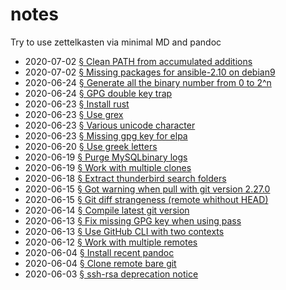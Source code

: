 # notes

Try to use zettelkasten via minimal MD and pandoc

[§2020-07-02T18:59:19Z]: /top/new/2020-07-02T18_59_19Z.md "§2020-07-02T18:59:19Z Clean PATH from accumulated additions"
[§2020-07-02T11:55:26Z]: /top/type/fix/2020-07-02-missing-packages-for-ansible210-on-debian9.md "§2020-07-02T11:55:26Z Missing packages for ansible-2.10 on debian9"
[§2020-06-24T19:38:38Z]: /top/type/oneliner/2020-06-24-generate-all-the-binary-number-from-0-to-2n.md "§2020-06-24T19:38:38Z Generate all the binary number from 0 to 2^n"
[§2020-06-24T12:32:39Z]: /top/type/fix/2020-06-24-gpg-double-key-trap.md "§2020-06-24T12:32:39Z GPG double key trap"
[§2020-06-23T13:51:47Z]: /top/type/howto/2020-06-23-install-rust.md "§2020-06-23T13:51:47Z Install rust"
[§2020-06-23T13:50:48Z]: /top/type/tool/2020-06-23-use-grex.md "§2020-06-23T13:50:48Z Use grex"
[§2020-06-23T11:02:50Z]: /top/type/reminder/2020-06-23-various-unicode-character.md "§2020-06-23T11:02:50Z Various unicode character"
[§2020-06-23T09:27:39Z]: /top/type/fix/2020-06-23-missing-gpg-key-for-elpa.md "§2020-06-23T09:27:39Z Missing gpg key for elpa"
[§2020-06-20T15:23:57Z]: /top/type/oneliner/2020-06-20-use-greek-letters.md "§2020-06-20T15:23:57Z Use greek letters"
[§2020-06-19T13:50:19Z]: /top/type/oneliner/2020-06-19-purge-mysqlbinary-logs.md "§2020-06-19T13:50:19Z Purge MySQLbinary logs"
[§2020-06-19T07:47:18Z]: /top/type/oneliner/2020-06-19-work-with-multiple-clones.md "§2020-06-19T07:47:18Z Work with multiple clones"
[§2020-06-18T08:51:11Z]: /top/type/journal/2020-06-18-extract-thunderbird-search-folders.md "§2020-06-18T08:51:11Z Extract thunderbird search folders"
[§2020-06-15T12:38:33Z]: /top/type/why/2020-06-15-got-warning-when-pull-with-git-version-2270.md "§2020-06-15T12:38:33Z Got warning when pull with git version 2.27.0"
[§2020-06-15T10:31:44Z]: /top/type/why/2020-06-15-git-diff-strangeness-remote-whithout-head.md "§2020-06-15T10:31:44Z Git diff strangeness (remote whithout HEAD)"
[§2020-06-14T17:57:08Z]: /top/type/howto/2020-06-14-compile-latest-git-version.md "§2020-06-14T17:57:08Z Compile latest git version"
[§2020-06-13T15:56:13Z]: /top/type/howto/2020-06-13-fix-missing-gpg-key-when-using-pass.md "§2020-06-13T15:56:13Z Fix missing GPG key when using pass"
[§2020-06-13T11:27:02Z]: /top/type/howto/2020-06-13-use-github-cli-with-two-contexts.md "§2020-06-13T11:27:02Z Use GitHub CLI with two contexts"
[§2020-06-12T11:11:38Z]: /top/type/howto/2020-06-12-work-with-multiple-remotes.md "§2020-06-12T11:11:38Z Work with multiple remotes"
[§2020-06-04T17:03:06Z]: /top/type/howto/2020-06-04-install-recent-pandoc.md "§2020-06-04T17:03:06Z Install recent pandoc"
[§2020-06-04T13:47:19Z]: /top/type/howto/2020-06-04-clone-remote-bare-git.md "§2020-06-04T13:47:19Z Clone remote bare git"
[§2020-06-03T10:32:03Z]: /top/type/journal/2020-06-03-sshrsa-deprecation-notice.md "§2020-06-03T10:32:03Z ssh-rsa deprecation notice"

- 2020-07-02 [§ Clean PATH from accumulated additions][§2020-07-02T18:59:19Z]
- 2020-07-02 [§ Missing packages for ansible-2.10 on debian9][§2020-07-02T11:55:26Z]
- 2020-06-24 [§ Generate all the binary number from 0 to 2^n][§2020-06-24T19:38:38Z]
- 2020-06-24 [§ GPG double key trap][§2020-06-24T12:32:39Z]
- 2020-06-23 [§ Install rust][§2020-06-23T13:51:47Z]
- 2020-06-23 [§ Use grex][§2020-06-23T13:50:48Z]
- 2020-06-23 [§ Various unicode character][§2020-06-23T11:02:50Z]
- 2020-06-23 [§ Missing gpg key for elpa][§2020-06-23T09:27:39Z]
- 2020-06-20 [§ Use greek letters][§2020-06-20T15:23:57Z]
- 2020-06-19 [§ Purge MySQLbinary logs][§2020-06-19T13:50:19Z]
- 2020-06-19 [§ Work with multiple clones][§2020-06-19T07:47:18Z]
- 2020-06-18 [§ Extract thunderbird search folders][§2020-06-18T08:51:11Z]
- 2020-06-15 [§ Got warning when pull with git version 2.27.0][§2020-06-15T12:38:33Z]
- 2020-06-15 [§ Git diff strangeness (remote whithout HEAD)][§2020-06-15T10:31:44Z]
- 2020-06-14 [§ Compile latest git version][§2020-06-14T17:57:08Z]
- 2020-06-13 [§ Fix missing GPG key when using pass][§2020-06-13T15:56:13Z]
- 2020-06-13 [§ Use GitHub CLI with two contexts][§2020-06-13T11:27:02Z]
- 2020-06-12 [§ Work with multiple remotes][§2020-06-12T11:11:38Z]
- 2020-06-04 [§ Install recent pandoc][§2020-06-04T17:03:06Z]
- 2020-06-04 [§ Clone remote bare git][§2020-06-04T13:47:19Z]
- 2020-06-03 [§ ssh-rsa deprecation notice][§2020-06-03T10:32:03Z]
